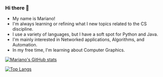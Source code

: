 ### Hi there 👋

- My name is Mariano!
- I'm always learning or refining what I new topics related to the CS discipline.
- I use a variety of languages, but I have a soft spot for Python and Java.
- I'm mainly interested in Networked applications, Algorithms, and Automation.
- In my free time, I'm learning about Computer Graphics.


[![Mariano's GitHub stats](https://github-readme-stats.vercel.app/api?username=marianogutierrez&theme=merko)](https://github.com/anuraghazra/github-readme-stats)

[![Top Langs](https://github-readme-stats.vercel.app/api/top-langs/?username=marianogutierrez&layout=compact&theme=merko)](https://github.com/anuraghazra/github-readme-stats)
<!--
**marianogutierrez/marianogutierrez** is a ✨ _special_ ✨ repository because its `README.md` (this file) appears on your GitHub profile.

Here are some ideas to get you started:

- 🔭 I’m currently working on ...
- 🌱 I’m currently learning ...
- 👯 I’m looking to collaborate on ...
- 🤔 I’m looking for help with ...
- 💬 Ask me about ...
- 📫 How to reach me: ...
- 😄 Pronouns: ...
- ⚡ Fun fact: ...
-->
